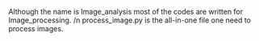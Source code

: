 Although the name is Image_analysis most of the codes are written for Image_processing.
/n process_image.py is the all-in-one file one need to process images. 
